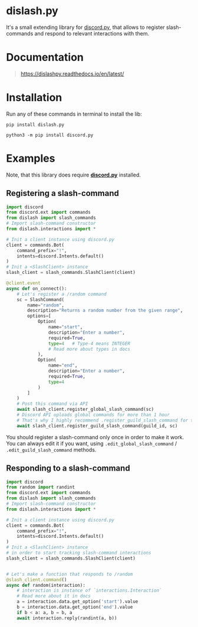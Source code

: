 # dislash.py
It's a small extending library for [discord.py](https://github.com/Rapptz/discord.py), that allows to register slash-commands and respond to relevant interactions with them.

# Documentation
> https://dislashpy.readthedocs.io/en/latest/

# Installation
Run any of these commands in terminal to install the lib:
```
pip install dislash.py
```
```
python3 -m pip install discord.py
```
# Examples
Note, that this library does require **[discord.py](https://github.com/Rapptz/discord.py)** installed.
## Registering a slash-command
```python
import discord
from discord.ext import commands
from dislash import slash_commands
# Import slash-command constructor
from dislash.interactions import *

# Init a client instance using discord.py
client = commands.Bot(
    command_prefix="!",
    intents=discord.Intents.default()
)
# Init a <SlashClient> instance
slash_client = slash_commands.SlashClient(client)

@client.event
async def on_connect():
    # Let's register a /random command
    sc = SlashCommand(
        name="random",
        description="Returns a random number from the given range",
        options=[
            Option(
                name="start",
                description="Enter a number",
                required=True,
                type=4   # Type-4 means INTEGER
                # Read more about types in docs
            ),
            Option(
                name="end",
                description="Enter a number",
                required=True,
                type=4
            )
        ]
    )
    # Post this command via API
    await slash_client.register_global_slash_command(sc)
    # Discord API uploads global commands for more than 1 hour
    # That's why I highly recommend .register_guild_slash_command for testing:
    await slash_client.register_guild_slash_command(guild_id, sc)
```
You should register a slash-command only once in order to make it work. You can always edit it if you want, using `.edit_global_slash_command` / `.edit_guild_slash_command` methods.

## Responding to a slash-command
```python
import discord
from random import randint
from discord.ext import commands
from dislash import slash_commands
# Import slash-command constructor
from dislash.interactions import *

# Init a client instance using discord.py
client = commands.Bot(
    command_prefix="!",
    intents=discord.Intents.default()
)
# Init a <SlashClient> instance
# in order to start tracking slash-command interactions
slash_client = slash_commands.SlashClient(client)


# Let's make a function that responds to /random
@slash_client.command()
async def random(interaction):
    # interaction is instance of `interactions.Interaction`
    # Read more about it in docs
    a = interaction.data.get_option('start').value
    b = interaction.data.get_option('end').value
    if b < a: a, b = b, a
    await interaction.reply(randint(a, b))
```

